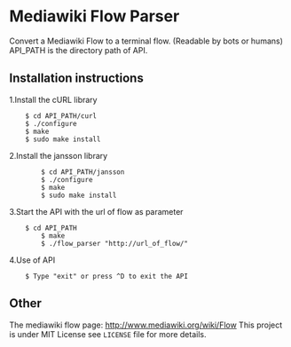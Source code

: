 Mediawiki Flow Parser
=====================

Convert a Mediawiki Flow to a terminal flow. (Readable by bots or humans)
API_PATH is the directory path of API.

Installation instructions
-------------------------

1.Install the cURL library

```shell
	$ cd API_PATH/curl
	$ ./configure
	$ make
	$ sudo make install
```
2.Install the jansson library
```shell
    	$ cd API_PATH/jansson
    	$ ./configure
    	$ make
    	$ sudo make install
```
3.Start the API with the url of flow as parameter
```shell
	$ cd API_PATH
    	$ make
    	$ ./flow_parser "http://url_of_flow/"
```
4.Use of API
```shell
   	$ Type "exit" or press ^D to exit the API
```

Other
-----

The mediawiki flow page: http://www.mediawiki.org/wiki/Flow
This project is under MIT License see `LICENSE` file for more details.
